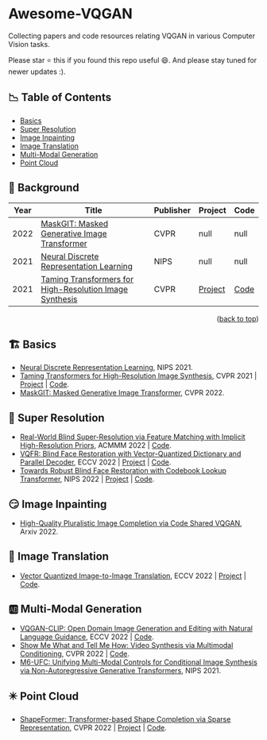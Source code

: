 # Awesome-VQGAN
Collecting papers and code resources relating VQGAN in various Computer Vision tasks.

Please star :star: this if you found this repo useful :smile:. And please stay tuned for newer updates :).

## :chart_with_downwards_trend: Table of Contents 
- [Basics](#basics)
- [Super Resolution](#super-resolution)
- [Image Inpainting](#image-inpainting)
- [Image Translation](#image-translation)
- [Multi-Modal Generation](#multi-modal-generation)
- [Point Cloud](#point-cloud)

## :book: Background
|Year|Title|Publisher|Project|Code
|---|---|---|---|---|
|2022|[MaskGIT: Masked Generative Image Transformer](https://arxiv.org/abs/2202.04200v1)|CVPR|null|null|
|2021|[Neural Discrete Representation Learning](https://proceedings.neurips.cc/paper/2017/hash/7a98af17e63a0ac09ce2e96d03992fbc-Abstract.html)|NIPS|null|null|
|2021|[Taming Transformers for High-Resolution Image Synthesis](http://arxiv.org/abs/2012.09841)|CVPR|[Project](https://compvis.github.io/taming-transformers/) | [Code](https://github.com/CompVis/taming-transformers)|
<p align=right>(<a href=#Updated-on-20221121>back to top</a>)</p>

## :building_construction: Basics
- [Neural Discrete Representation Learning](https://proceedings.neurips.cc/paper/2017/hash/7a98af17e63a0ac09ce2e96d03992fbc-Abstract.html), NIPS 2021.
- [Taming Transformers for High-Resolution Image Synthesis](http://arxiv.org/abs/2012.09841), CVPR 2021 | [Project](https://compvis.github.io/taming-transformers/) | [Code](https://github.com/CompVis/taming-transformers).
- [MaskGIT: Masked Generative Image Transformer](https://arxiv.org/abs/2202.04200v1), CVPR 2022.


## :clown_face: Super Resolution 
- [Real-World Blind Super-Resolution via Feature Matching with Implicit High-Resolution Priors](http://arxiv.org/abs/2202.13142), ACMMM 2022 | [Code](https://github.com/chaofengc/FeMaSR).
- [VQFR: Blind Face Restoration with Vector-Quantized Dictionary and Parallel Decoder](http://arxiv.org/abs/2205.06803), ECCV 2022 | [Project](https://ycgu.site/projects/vqfr) | [Code](https://github.com/TencentARC/VQFR).
- [Towards Robust Blind Face Restoration with Codebook Lookup Transformer](http://arxiv.org/abs/2206.11253), NIPS 2022 | [Project](https://shangchenzhou.com/projects/CodeFormer) | [Code](https://github.com/sczhou/CodeFormer).

## :smirk: Image Inpainting 
- [High-Quality Pluralistic Image Completion via Code Shared VQGAN](http://arxiv.org/abs/2204.01931), Arxiv 2022.

## :twisted_rightwards_arrows: Image Translation 
- [Vector Quantized Image-to-Image Translation](http://arxiv.org/abs/2207.13286), ECCV 2022 | [Project](https://cyj407.github.io/VQ-I2I/) | [Code](https://github.com/cyj407/VQ-I2I).

## :ab: Multi-Modal Generation 
- [VQGAN-CLIP: Open Domain Image Generation and Editing with Natural Language Guidance](http://arxiv.org/abs/2204.08583), ECCV 2022 | [Code](https://github.com/EleutherAI/vqgan-clip).
- [Show Me What and Tell Me How: Video Synthesis via Multimodal Conditioning](http://arxiv.org/abs/2203.02573), CVPR 2022 | [Code](https://github.com/snap-research/MMVID).
- [M6-UFC: Unifying Multi-Modal Controls for Conditional Image Synthesis via Non-Autoregressive Generative Transformers](https://arxiv.org/abs/2105.14211v4), NIPS 2021.

## :eight_pointed_black_star: Point Cloud 
- [ShapeFormer: Transformer-based Shape Completion via Sparse Representation](http://arxiv.org/abs/2201.10326), CVPR 2022 | [Project](https://shapeformer.github.io/) | [Code](https://github.com/qheldiv/shapeformer).